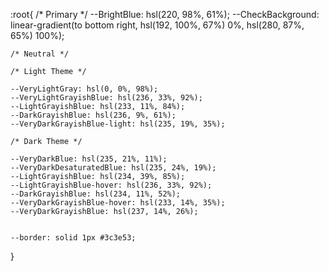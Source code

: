 

:root{
    /* Primary */
    --BrightBlue: hsl(220, 98%, 61%);
    --CheckBackground:    
    linear-gradient(to bottom right, hsl(192, 100%, 67%) 0%, hsl(280, 87%, 65%) 100%);

    /* Neutral */

    /* Light Theme */

    --VeryLightGray: hsl(0, 0%, 98%);
    --VeryLightGrayishBlue: hsl(236, 33%, 92%);
    --LightGrayishBlue: hsl(233, 11%, 84%);
    --DarkGrayishBlue: hsl(236, 9%, 61%);
    --VeryDarkGrayishBlue-light: hsl(235, 19%, 35%);

    /* Dark Theme */

    --VeryDarkBlue: hsl(235, 21%, 11%);
    --VeryDarkDesaturatedBlue: hsl(235, 24%, 19%);
    --LightGrayishBlue: hsl(234, 39%, 85%);
    --LightGrayishBlue-hover: hsl(236, 33%, 92%);
    --DarkGrayishBlue: hsl(234, 11%, 52%);
    --VeryDarkGrayishBlue-hover: hsl(233, 14%, 35%);
    --VeryDarkGrayishBlue: hsl(237, 14%, 26%);


    --border: solid 1px #3c3e53;
}













